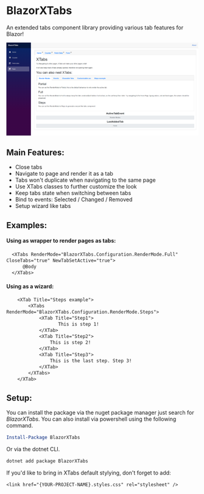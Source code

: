 # BlazorXTabs
An extended tabs component library providing various tab features for Blazor!

![Screenshot of sample](sample.png)

## Main Features:
- Close tabs
- Navigate to page and render it as a tab
- Tabs won't duplicate when navigating to the same page
- Use XTabs classes to further customize the look
- Keep tabs state when switching between tabs
- Bind to events: Selected / Changed / Removed
- Setup wizard like tabs

## Examples:
#### Using as wrapper to render pages as tabs:
      <XTabs RenderMode="BlazorXTabs.Configuration.RenderMode.Full" CloseTabs="true" NewTabSetActive="true">
          @Body
      </XTabs>
#### Using as a wizard:
        <XTab Title="Steps example">
            <XTabs RenderMode="BlazorXTabs.Configuration.RenderMode.Steps">
                <XTab Title="Step1">
                       This is step 1!
                </XTab>
                <XTab Title="Step2">
                    This is step 2!
                </XTab>
                <XTab Title="Step3">
                    This is the last step. Step 3!
                </XTab>
            </XTabs>
        </XTab>
        
## Setup: 
You can install the package via the nuget package manager just search for *BlazorXTabs*. You can also install via powershell using the following command.

```powershell
Install-Package BlazorXTabs
```

Or via the dotnet CLI.

```bash
dotnet add package BlazorXTabs
```

If you'd like to bring in XTabs default stylying, don't forget to add:
```    
<link href="{YOUR-PROJECT-NAME}.styles.css" rel="stylesheet" />
```
